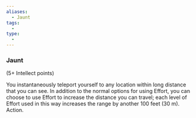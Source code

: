 ```yaml
---
aliases:
  - Jaunt
tags:
  - 
type:
  - 
---
```

### Jaunt

(5+ Intellect points)

You instantaneously teleport yourself to any location within long distance that you can see. In addition to the normal options for using Effort, you can choose to use Effort to increase the distance you can travel; each level of Effort used in this way increases the range by another 100 feet (30 m). Action.